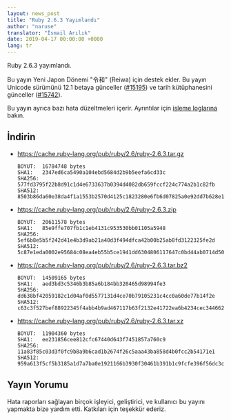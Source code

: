 ```yaml
---
layout: news_post
title: "Ruby 2.6.3 Yayımlandı"
author: "naruse"
translator: "İsmail Arılık"
date: 2019-04-17 00:00:00 +0000
lang: tr
---
```


Ruby 2.6.3 yayımlandı.

Bu yayın Yeni Japon Dönemi "令和" (Reiwa) için destek ekler.
Bu yayın Unicode sürümünü 12.1 betaya günceller ([#15195](https://bugs.ruby-lang.org/issues/15195)) ve tarih kütüphanesini günceller ([#15742](https://bugs.ruby-lang.org/issues/15742)).

Bu yayın ayrıca bazı hata düzeltmeleri içerir.
Ayrıntılar için [işleme loglarına](https://github.com/ruby/ruby/compare/v2_6_2...v2_6_3) bakın.

## İndirin

* <https://cache.ruby-lang.org/pub/ruby/2.6/ruby-2.6.3.tar.gz>

      BOYUT:  16784748 bytes
      SHA1:   2347ed6ca5490a104ebd5684d2b9b5eefa6cd33c
      SHA256: 577fd3795f22b8d91c1d4e6733637b0394d4082db659fccf224c774a2b1c82fb
      SHA512: 8503b86da60e38da4f1a1553b2570d4125c1823280e6fb6d07825a0e92dd7b628e13147ebde085702cbf5c5eddfe7fa5a2445996bc29164196a53bc917b02112

* <https://cache.ruby-lang.org/pub/ruby/2.6/ruby-2.6.3.zip>

      BOYUT:  20611578 bytes
      SHA1:   85e9ffe707fb1c1eb4131c953530bb01105a5948
      SHA256: 5ef6b8e5b5f242d41e4b3d9ab21a40d3f494dfca42b00b25ab8fd3122325fe2d
      SHA512: 5c87e1eda0002e95684c08ea4eb55b5ce1941dd6304806117647c0bd44ab0714d50fe3b24c322a4f5978286a5442ceaa2d141ebe7cfe07198e0a0b876af6c004

* <https://cache.ruby-lang.org/pub/ruby/2.6/ruby-2.6.3.tar.bz2>

      BOYUT:  14509165 bytes
      SHA1:   aed3bd3c5346b3b85a6b184bb320465d98994fe3
      SHA256: dd638bf42059182c1d04af0d5577131d4ce70b79105231c4cc0a60de77b14f2e
      SHA512: c63c3f527bef88922345f4abb4b9ad467117b63f2132e41722ea6b4234cec3446626c3338e673065a06d2894feee92472807c284cbe613a442c8fda234ea7f88

* <https://cache.ruby-lang.org/pub/ruby/2.6/ruby-2.6.3.tar.xz>

      BOYUT:  11904360 bytes
      SHA1:   ee231856cee812cfc67440d643f7451857a760c9
      SHA256: 11a83f85c03d3f0fc9b8a9b6cad1b2674f26c5aaa43ba858d4b0fcc2b54171e1
      SHA512: 959a613f5cf5b3185a1d7a7ba0e1921166b3930f30461b391b1c9fcfe396f56dc3c736123dfc7b4e72c32a97dc5a1eb1fd7f09bcc3793a3c5526f6644ba421c8

## Yayın Yorumu

Hata raporları sağlayan birçok işleyici, geliştirici, ve kullanıcı bu yayını yapmakta bize yardım etti.
Katkıları için teşekkür ederiz.
